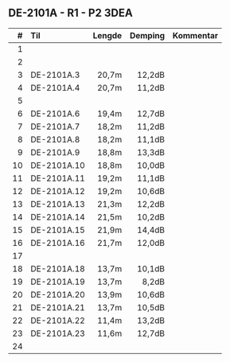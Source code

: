 ## DE-2101A - R1 - P2   3DEA

|  #  |        Til       |Lengde|Demping|Kommentar|
|----:|:-----------------|-----:|------:|:--------|
|    1|                  |      |       |         |
|    2|                  |      |       |         |
|    3|DE-2101A.3        | 20,7m| 12,2dB|         |
|    4|DE-2101A.4        | 20,7m| 11,2dB|         |
|    5|                  |      |       |         |
|    6|DE-2101A.6        | 19,4m| 12,7dB|         |
|    7|DE-2101A.7        | 18,2m| 11,2dB|         |
|    8|DE-2101A.8        | 18,2m| 11,1dB|         |
|    9|DE-2101A.9        | 18,8m| 13,3dB|         |
|   10|DE-2101A.10       | 18,8m| 10,0dB|         |
|   11|DE-2101A.11       | 19,2m| 11,1dB|         |
|   12|DE-2101A.12       | 19,2m| 10,6dB|         |
|   13|DE-2101A.13       | 21,3m| 12,2dB|         |
|   14|DE-2101A.14       | 21,5m| 10,2dB|         |
|   15|DE-2101A.15       | 21,9m| 14,4dB|         |
|   16|DE-2101A.16       | 21,7m| 12,0dB|         |
|   17|                  |      |       |         |
|   18|DE-2101A.18       | 13,7m| 10,1dB|         |
|   19|DE-2101A.19       | 13,7m|  8,2dB|         |
|   20|DE-2101A.20       | 13,9m| 10,6dB|         |
|   21|DE-2101A.21       | 13,7m| 10,5dB|         |
|   22|DE-2101A.22       | 11,4m| 13,2dB|         |
|   23|DE-2101A.23       | 11,6m| 12,7dB|         |
|   24|                  |      |       |         |
